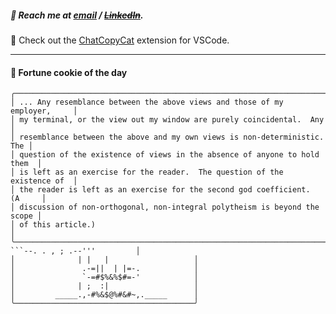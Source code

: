 ##### :calling: Reach me at **[email](mailto:johannes@stenmark.in)** ***/*** **[~~LinkedIn~~](https://www.linkedin.com/in/johannes-stenmark)**.
:feet: Check out the [ChatCopyCat](https://github.com/jstenmark/ChatCopyCat) extension for VSCode.

---
#### :cookie: Fortune cookie of the day
```smalltalk
╭───────────────────────────────────────────────────────────────────────────╮
│ ... Any resemblance between the above views and those of my employer,     │
│ my terminal, or the view out my window are purely coincidental.  Any      │
│ resemblance between the above and my own views is non-deterministic.  The │
│ question of the existence of views in the absence of anyone to hold them  │
│ is left as an exercise for the reader.  The question of the existence of  │
│ the reader is left as an exercise for the second god coefficient.  (A     │
│ discussion of non-orthogonal, non-integral polytheism is beyond the scope │
│ of this article.)                                                         │
╰───────────────────────────────────────────────────────────────────────────╯
```--. . , ; .--'''         │
│              | |   |                   │
│               .-=||  | |=-.            │
│               `-=#$%&%$#=-'            │
│              | ;  :|                   │
│         _____.,-#%&$@%#&#~,._____      │
╰────────────────────────────────────────╯
```
